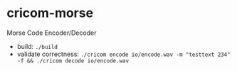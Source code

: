 # cricom-morse
Morse Code Encoder/Decoder
- build: `./build`
- validate correctness: `./cricom encode io/encode.wav -m "testtext 234" -f && ./cricom decode io/encode.wav`
